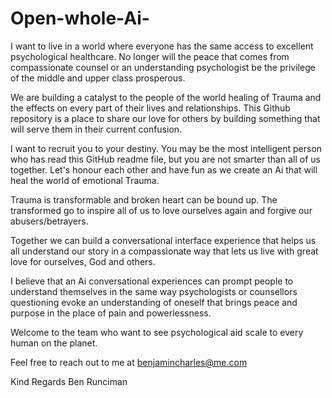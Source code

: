 # Open-whole-Ai-

I want to live in a world where everyone has the same access to excellent psychological healthcare. No longer will the peace that comes from compassionate counsel or an understanding psychologist be the privilege of the middle and upper class prosperous. 

We are building a catalyst to the people of the world healing of Trauma and the effects on every part of their lives and relationships. This Github repository is a place to share our love for others by building something that will serve them in their current confusion.

I want to recruit you to your destiny.
You may be the most intelligent person who has read this GitHub readme file, but you are not smarter than all of us together. Let's honour each other and have fun as we create an Ai that will heal the world of emotional Trauma.

Trauma is transformable and broken heart can be bound up. The transformed go to inspire all of us to love ourselves again and forgive our abusers/betrayers.

Together we can build a conversational interface experience that helps us all understand our story in a compassionate way that lets us live with great love for ourselves, God and others.

I believe that an Ai conversational experiences can prompt people to understand themselves in the same way psychologists or counsellors questioning evoke an understanding of oneself that brings peace and purpose in the place of pain and powerlessness. 

Welcome to the team who want to see psychological aid scale to every human on the planet. 

Feel free to reach out to me at benjamincharles@me.com

Kind Regards 
Ben Runciman
